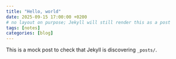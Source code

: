 ```yaml
---
title: "Hello, world"
date: 2025-09-15 17:00:00 +0200
# no layout on purpose; Jekyll will still render this as a post
tags: [notes]
categories: [blog]
---
```


This is a mock post to check that Jekyll is discovering `_posts/`.  

